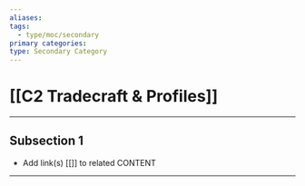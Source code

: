 ```yaml
---
aliases:
tags:
  - type/moc/secondary
primary categories:
type: Secondary Category
---
```

# [[C2 Tradecraft & Profiles]]

***

## Subsection 1

* Add link(s) [[]] to related CONTENT

***
